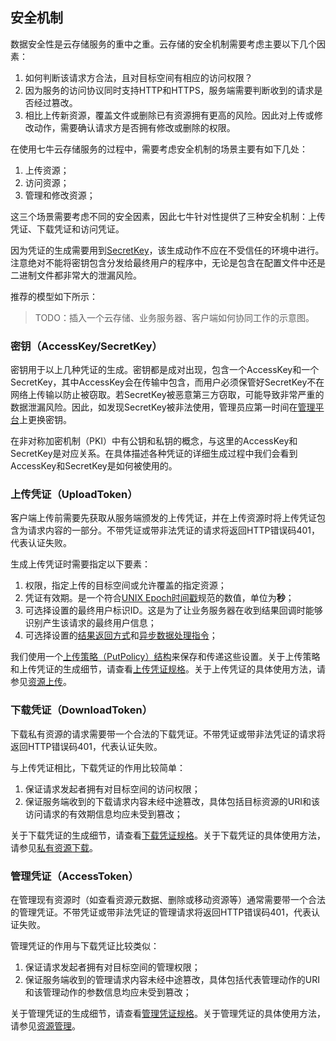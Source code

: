 <a name="security"></a>
## 安全机制

数据安全性是云存储服务的重中之重。云存储的安全机制需要考虑主要以下几个因素：

1. 如何判断该请求方合法，且对目标空间有相应的访问权限？
1. 因为服务的访问协议同时支持HTTP和HTTPS，服务端需要判断收到的请求是否经过篡改。
1. 相比上传新资源，覆盖文件或删除已有资源拥有更高的风险。因此对上传或修改动作，需要确认请求方是否拥有修改或删除的权限。

在使用七牛云存储服务的过程中，需要考虑安全机制的场景主要有如下几处：

1. 上传资源；
1. 访问资源；
1. 管理和修改资源；

这三个场景需要考虑不同的安全因素，因此七牛针对性提供了三种安全机制：上传凭证、下载凭证和访问凭证。

因为凭证的生成需要用到[SecretKey](#aksk)，该生成动作不应在不受信任的环境中进行。注意绝对不能将密钥包含分发给最终用户的程序中，无论是包含在配置文件中还是二进制文件都非常大的泄漏风险。

推荐的模型如下所示：

> TODO：插入一个云存储、业务服务器、客户端如何协同工作的示意图。

<a name="aksk"></a>
### 密钥（AccessKey/SecretKey）

密钥用于以上几种凭证的生成。密钥都是成对出现，包含一个AccessKey和一个SecretKey，其中AccessKey会在传输中包含，而用户必须保管好SecretKey不在网络上传输以防止被窃取。若SecretKey被恶意第三方窃取，可能导致非常严重的数据泄漏风险。因此，如发现SecretKey被非法使用，管理员应第一时间在[管理平台](https://portal.qiniu.com)上更换密钥。

在非对称加密机制（PKI）中有公钥和私钥的概念，与这里的AccessKey和SecretKey是对应关系。在具体描述各种凭证的详细生成过程中我们会看到AccessKey和SecretKey是如何被使用的。

<a name="uploadtoken"></a>
### 上传凭证（UploadToken）

客户端上传前需要先获取从服务端颁发的上传凭证，并在上传资源时将上传凭证包含为请求内容的一部分。不带凭证或带非法凭证的请求将返回HTTP错误码401，代表认证失败。

生成上传凭证时需要指定以下要素：

1. 权限，指定上传的目标空间或允许覆盖的指定资源；
1. 凭证有效期。是一个符合[UNIX Epoch时间戳]()规范的数值，单位为**秒**；
1. 可选择设置的最终用户标识ID。这是为了让业务服务器在收到结果回调时能够识别产生该请求的最终用户信息；
1. 可选择设置的[结果返回方式]()和[异步数据处理指令]()；

我们使用一个[上传策略（PutPolicy）结构]()来保存和传递这些设置。关于上传策略和上传凭证的生成细节，请查看[上传凭证规格]()。关于上传凭证的具体使用方法，请参见[资源上传]()。

<a name="downloadtoken"></a>
### 下载凭证（DownloadToken）

下载私有资源的请求需要带一个合法的下载凭证。不带凭证或带非法凭证的请求将返回HTTP错误码401，代表认证失败。

与上传凭证相比，下载凭证的作用比较简单：

1. 保证请求发起者拥有对目标空间的访问权限；
1. 保证服务端收到的下载请求内容未经中途篡改，具体包括目标资源的URI和该访问请求的有效期信息均应未受到篡改；

关于下载凭证的生成细节，请查看[下载凭证规格]()。关于下载凭证的具体使用方法，请参见[私有资源下载]()。

<a name="accesstoken"></a>
### 管理凭证（AccessToken）

在管理现有资源时（如查看资源元数据、删除或移动资源等）通常需要带一个合法的管理凭证。不带凭证或带非法凭证的管理请求将返回HTTP错误码401，代表认证失败。

管理凭证的作用与下载凭证比较类似：

1. 保证请求发起者拥有对目标空间的管理权限；
1. 保证服务端收到的管理请求内容未经中途篡改，具体包括代表管理动作的URI和该管理动作的参数信息均应未受到篡改；

关于管理凭证的生成细节，请查看[管理凭证规格]()。关于管理凭证的具体使用方法，请参见[资源管理]()。

